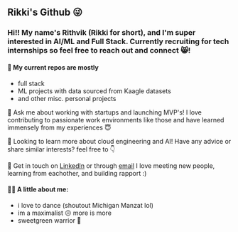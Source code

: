 ## Rikki's Github 😜   

<!--
**rithvin05/rithvin05** is a ✨ _special_ ✨ repository because its `README.md` (this file) appears on your GitHub profile.

Here are some ideas to get you started:


- 🔭 I’m currently working on ...
- 🌱 I’m currently learning ...
- 👯 I’m looking to collaborate on ...
- 🤔 I’m looking for help with ...
- 💬 Ask me about ...
- 📫 How to reach me: ...
- 😄 Pronouns: ...
- ⚡ Fun fact: ...
-->
### Hi!! My name's Rithvik (Rikki for short), and I'm super interested in AI/ML and Full Stack. Currently recruiting for tech internships so feel free to reach out and connect 😸!


#### 💼 My current repos are mostly
  - full stack
  - ML projects with data sourced from Kaagle datasets
  - and other misc. personal projects


 💬 Ask me about working with startups and launching MVP's! I love contributing to passionate work environments like those and have learned immensely from my experiences 😇


 🌱 Looking to learn more about cloud engineering and AI! Have any advice or share similar interests? feel free to 👇


 🤝 Get in touch on [LinkedIn](https://www.linkedin.com/in/rithvikvinod/) or through [email](mailto:Rithvin@umich.edu) I love meeting new people, learning from eachother, and building rapport :)

 #### 😶‍🌫️ A little about me:
 - i love to dance (shoutout Michigan Manzat lol)
 - im a maximalist 😖 more is more
 -  sweetgreen warrior 🥬
 

